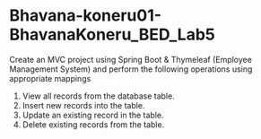# Bhavana-koneru01-BhavanaKoneru_BED_Lab5
Create an MVC project using Spring Boot & Thymeleaf (Employee Management System)  and perform the following operations using appropriate mappings

1.	View all records from the database table.
2.	Insert new records into the table.
3.	Update an existing record in the table.
4.	Delete existing records from the table.
